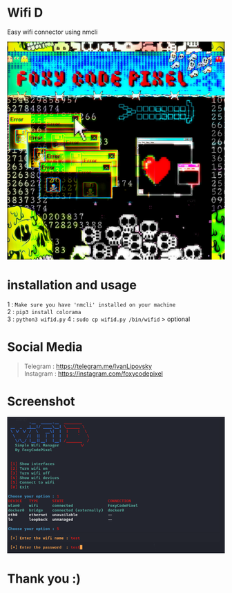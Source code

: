 # Wifi D
Easy wifi connector using nmcli                              

![This is an image](https://github.com/FoxyCodePixel/WifiD/blob/main/FoxyCodePixel.jpg)

# installation and usage
1 : `Make sure you have 'nmcli' installed on your machine`             
2 : `pip3 install colorama`            
3 : `python3 wifid.py`
4 : `sudo cp wifid.py /bin/wifid` > optional


# Social Media
> Telegram  : https://telegram.me/IvanLipovsky             
> Instagram : https://instagram.com/foxycodepixel               

# Screenshot
![This is an image](https://github.com/FoxyCodePixel/WifiD/blob/main/Screenshot.png)


# Thank you :)
